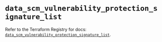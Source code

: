 # `data_scm_vulnerability_protection_signature_list`

Refer to the Terraform Registry for docs: [`data_scm_vulnerability_protection_signature_list`](https://registry.terraform.io/providers/paloaltonetworks/scm/1.0.2/docs/data-sources/vulnerability_protection_signature_list).
